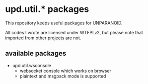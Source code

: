 upd.util.* packages
====

This repository keeps useful packages for UNPARANOID.

All codes I wrote are licensed under WTFPLv2, but please note that imported from other projects are not.


## available packages

- upd.util.wsconsole
  - websocket console which works on browser
  - plaintext and msgpack mode is supported
